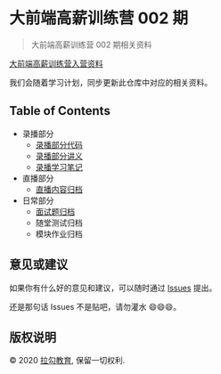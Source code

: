# 大前端高薪训练营 002 期

> 大前端高薪训练营 002 期相关资料

[大前端高薪训练营入营资料](prepare)

我们会随着学习计划，同步更新此仓库中对应的相关资料。

## Table of Contents

- 录播部分
  + [录播部分代码](code)
  + [录播部分讲义](handout)
  + [录播学习笔记](note)
- 直播部分
  + [直播内容归档](live)
- 日常部分
  + [面试题归档](interview)
  + 随堂测试归档
  + 模块作业归档

## 意见或建议

如果你有什么好的意见和建议，可以随时通过 [Issues](https://gitee.com/lagoufed/fed-e-002/issues) 提出。

还是那句话 Issues 不是贴吧，请勿灌水 😄😄😄。

## 版权说明

&copy; 2020 [拉勾教育](https://kaiwu.lagou.com), 保留一切权利.
